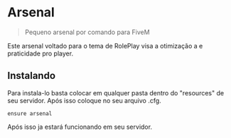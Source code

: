 # Arsenal
> Pequeno arsenal por comando para FiveM

Este arsenal voltado para o tema de RolePlay visa a otimização a e praticidade pro player.

## Instalando

Para instala-lo basta colocar em qualquer pasta dentro do "resources" de seu servidor. Após isso coloque no seu arquivo .cfg.

```shell
ensure arsenal
```

Após isso ja estará funcionando em seu servidor.
